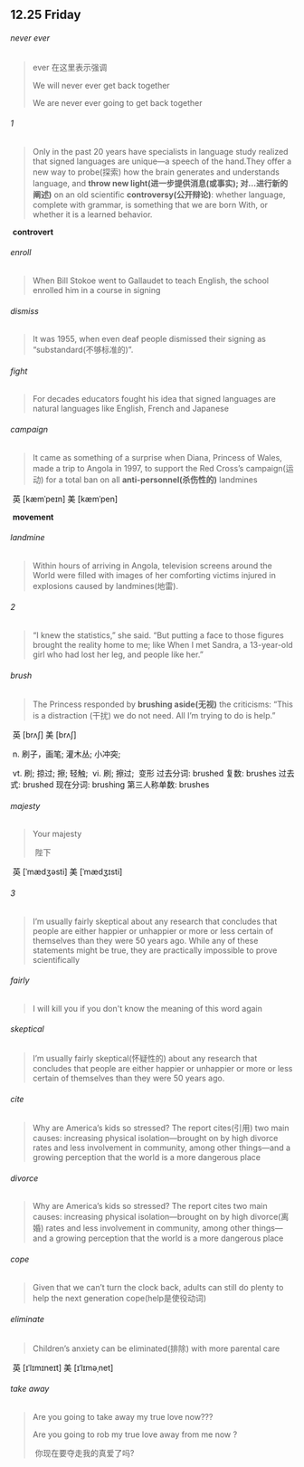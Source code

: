 ## 12.25	Friday

###### never ever

> ever 在这里表示强调
>
> We will never ever get back together
>
> We are never ever going to get back together

###### 1

>Only in the past 20 years have specialists in language study realized that signed languages are unique—a speech of the hand.They offer a new way to probe(探索) how the brain generates and understands language, and **throw new light(进一步提供消息(或事实); 对…进行新的阐述)** on an old scientific **controversy(公开辩论)**: whether language, complete with grammar, is something that we are born With, or whether it is a learned behavior.

​	**controvert**

###### enroll

>When Bill Stokoe went to Gallaudet to teach English, the school enrolled him in a course in signing

###### dismiss

>It was 1955, when even deaf people dismissed their signing as “substandard(不够标准的)”.

###### fight

> For decades educators fought his idea that signed languages are natural languages like English, French and Japanese	

###### campaign

>It came as something of a surprise when Diana, Princess of Wales, made a trip to Angola in 1997, to support the Red Cross’s campaign(运动) for a total ban on all **anti-personnel(杀伤性的)** landmines

​	英 [kæmˈpeɪn]   美 [kæmˈpen] 

​	**movement**

###### landmine

>Within hours of arriving in Angola, television screens around the World were filled with images of her comforting victims injured in explosions caused by landmines(地雷).

###### 2

>“I knew the statistics,” she said. “But putting a face to those figures brought the reality home to me; like When I met Sandra, a 13-year-old girl who had lost her leg, and people like her.”

###### brush

>The Princess responded by **brushing aside(无视)** the criticisms: “This is a distraction (干扰) we do not need. All I’m trying to do is help.”

​	英 [brʌʃ]   美 [brʌʃ] 

​	n.  刷子，画笔; 灌木丛; 小冲突;

​	vt.  刷; 掠过; 擦; 轻触;
​	vi.  刷; 擦过;
​	变形 过去分词: brushed 复数: brushes 过去式: brushed 现在分词: brushing 第三人称单数: brushes

###### majesty

> Your majesty
>
> ​	陛下

​	英 [ˈmædʒəsti]   美 [ˈmædʒɪsti] 

###### 3

>I’m usually fairly skeptical about any research that concludes that people are either happier or unhappier or more or less certain of themselves than they were 50 years ago. While any of these statements might be true, they are practically impossible to prove scientifically

###### fairly

> I will kill you if you don't know the meaning of this word again

######  skeptical 

>I’m usually fairly skeptical(怀疑性的) about any research that concludes that people are either happier or unhappier or more or less certain of themselves than they were 50 years ago.

###### cite

>Why are America’s kids so stressed? The report cites(引用) two main causes: increasing physical isolation—brought on by high divorce rates and less involvement in community, among other things—and a growing perception that the world is a more dangerous place

###### divorce

>Why are America’s kids so stressed? The report cites two main causes: increasing physical isolation—brought on by high divorce(离婚) rates and less involvement in community, among other things—and a growing perception that the world is a more dangerous place

###### cope

>Given that we can’t turn the clock back, adults can still do plenty to help the next generation cope(help是使役动词)

###### eliminate

> Children’s anxiety can be eliminated(排除) with more parental care

​	英 [ɪˈlɪmɪneɪt]   美 [ɪˈlɪməˌnet] 

###### take away

> Are you going to take away my true love now???
>
> Are you going to rob my true love away from me now ?
>
> ​	你现在要夺走我的真爱了吗?

